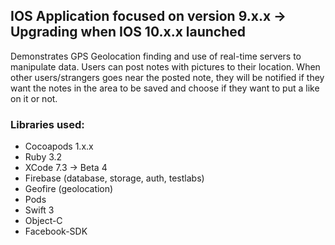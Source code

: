 ## IOS Application focused on version 9.x.x -> Upgrading when IOS 10.x.x launched
Demonstrates GPS Geolocation finding and use of real-time servers to manipulate data.
Users can post notes with pictures to their location. When other users/strangers 
goes near the posted note, they will be notified if they want the notes in the area
to be saved and choose if they want to put a like on it or not.

### Libraries used:
* Cocoapods 1.x.x
* Ruby 3.2
* XCode 7.3 -> Beta 4
* Firebase (database, storage, auth, testlabs)
* Geofire (geolocation)
* Pods
* Swift 3
* Object-C
* Facebook-SDK
